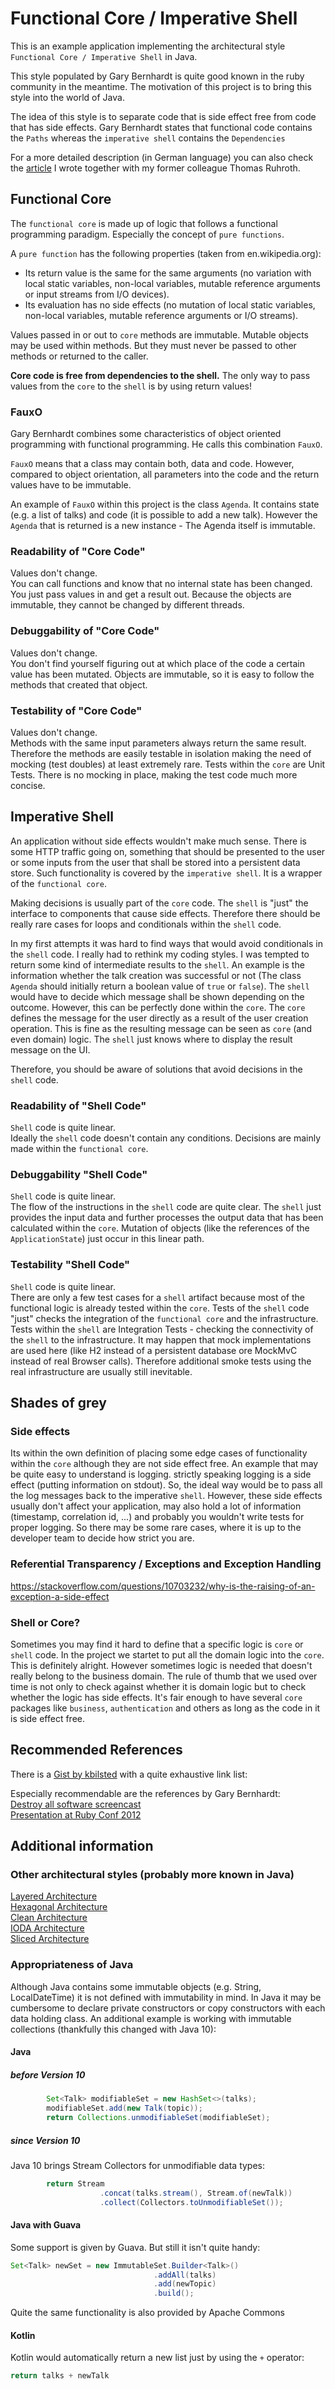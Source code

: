 # Functional Core / Imperative Shell

This is an example application implementing the architectural style `Functional Core / Imperative Shell` in Java.

This style populated by Gary Bernhardt is quite good known in the ruby community in the meantime. The motivation of this project is to bring this style into the world of Java.

The idea of this style is to separate code that is side effect free from code that has side effects. Gary Bernhardt states that functional code contains the `Paths` whereas the `imperative shell` contains the `Dependencies`

For a more detailed description (in German language) you can also check the [article](article_java_aktuell_05_2019.pdf) I wrote together with my former colleague Thomas Ruhroth.

## Functional Core

The `functional core` is made up of logic that follows a functional programming paradigm. Especially the concept of `pure functions`.

A `pure function` has the following properties (taken from en.wikipedia.org):
- Its return value is the same for the same arguments (no variation with local static variables, non-local variables, mutable reference arguments or input streams from I/O devices).
- Its evaluation has no side effects (no mutation of local static variables, non-local variables, mutable reference arguments or I/O streams).

Values passed in or out to `core` methods are immutable. Mutable objects may be used within methods. But they must never be passed to other methods or returned to the caller.

**Core code is free from dependencies to the shell.** The only way to pass values from the `core` to the `shell` is by using return values!

### FauxO

Gary Bernhardt combines some characteristics of object oriented programming with functional programming. He calls this combination `FauxO`.

`FauxO` means that a class may contain both, data and code. However, compared to object orientation, all parameters into the code and the return values have to be immutable.

An example of `FauxO` within this project is the class `Agenda`. It contains state (e.g. a list of talks) and code (it is possible to add a new talk). However the `Agenda` that is returned is a new instance - The Agenda itself is immutable.

### Readability of "Core Code"

Values don't change.  
You can call functions and know that no internal state has been changed. You just pass values in and get a result out. Because the objects are immutable, they cannot be changed by different threads.

### Debuggability of "Core Code"

Values don't change.  
You don't find yourself figuring out at which place of the code a certain value has been mutated. Objects are immutable, so it is easy to follow the methods that created that object.

### Testability of "Core Code"

Values don't change.  
Methods with the same input parameters always return the same result. Therefore the methods are easily testable in isolation making the need of mocking (test doubles) at least extremely rare.
Tests within the `core` are Unit Tests. There is no mocking in place, making the test code much more concise.

## Imperative Shell

An application without side effects wouldn't make much sense. There is some HTTP traffic going on, something that should be presented to the user or some inputs from the user that shall be stored into a persistent data store. Such functionality is covered by the `imperative shell`. It is a wrapper of the `functional core`.

Making decisions is usually part of the `core` code. The `shell` is "just" the interface to components that cause side effects. Therefore there should be really rare cases for loops and conditionals within the `shell` code. 

In my first attempts it was hard to find ways that would avoid conditionals in the `shell` code. I really had to rethink my coding styles. I was tempted to return some kind of intermediate results to the `shell`.
An example is the information whether the talk creation was successful or not (The class `Agenda` should initially return a boolean value of `true` or `false`). The `shell` would have to decide which message shall be shown depending on the outcome. However, this can be perfectly done within the `core`. The `core` defines the message for the user directly as a result of the user creation operation. This is fine as the resulting message can be seen as `core` (and even domain) logic. The `shell` just knows where to display the result message on the UI. 

Therefore, you should be aware of solutions that avoid decisions in the `shell` code.  

### Readability of "Shell Code"

`Shell` code is quite linear.  
Ideally the `shell` code doesn't contain any conditions. Decisions are mainly made within the `functional core`.

### Debuggability "Shell Code"

`Shell` code is quite linear.  
The flow of the instructions in the `shell` code are quite clear. The `shell` just provides the input data and further processes the output data that has been calculated within the `core`. Mutation of objects (like the references of the `ApplicationState`) just occur in this linear path. 

### Testability "Shell Code"

`Shell` code is quite linear.  
There are only a few test cases for a `shell` artifact because most of the functional logic is already tested within the `core`. Tests of the `shell` code "just" checks the integration of the `functional core` and the infrastructure.
Tests within the `shell` are Integration Tests - checking the connectivity of the `shell` to the infrastructure. It may happen that mock implementations are used here (like H2 instead of a persistent database ore MockMvC instead of real Browser calls). Therefore additional smoke tests using the real infrastructure are usually still inevitable.

## Shades of grey

### Side effects
Its within the own definition of placing some edge cases of functionality within the `core` although they are not side effect free. An example that may be quite easy to understand is logging. strictly speaking logging is a side effect (putting information on stdout). So, the ideal way would be to pass all the log messages back to the imperative `shell`. However, these side effects usually don't affect your application, may also hold a lot of information (timestamp, correlation id, ...) and probably you wouldn't write tests for proper logging. So there may be some rare cases, where it is up to the developer team to decide how strict you are.

### Referential Transparency / Exceptions and Exception Handling
https://stackoverflow.com/questions/10703232/why-is-the-raising-of-an-exception-a-side-effect

### Shell or Core?
Sometimes you may find it hard to define that a specific logic is `core` or `shell` code. In the project we startet to put all the domain logic into the `core`. This is definitely alright.
However sometimes logic is needed that doesn't really belong to the business domain. The rule of thumb that we used over time is not only to check against whether it is domain logic but to check whether the logic has side effects.
It's fair enough to have several `core` packages like `business`, `authentication` and others as long as the code in it is side effect free. 

## Recommended References

There is a [Gist by kbilsted](https://gist.github.com/kbilsted/abdc017858cad68c3e7926b03646554e) with a quite exhaustive link list:

Especially recommendable are the references by Gary Bernhardt:  
[Destroy all software screencast](https://www.destroyallsoftware.com/screencasts/catalog/functional-core-imperative-shell)  
[Presentation at Ruby Conf 2012](https://www.youtube.com/watch?v=yTkzNHF6rMs)
  
## Additional information

### Other architectural styles (probably more known in Java)

[Layered Architecture](https://medium.com/code-smells/layered-architecture-f11bc04c5d6c)  
[Hexagonal Architecture](https://fideloper.com/hexagonal-architecture)  
[Clean Architecture](http://blog.cleancoder.com/uncle-bob/2012/08/13/the-clean-architecture.html)  
[IODA Architecture](http://blog.ralfw.de/2015/04/die-ioda-architektur.html)  
[Sliced Architecture](https://jimmybogard.com/vertical-slice-architecture/)

### Appropriateness of Java

Although Java contains some immutable objects (e.g. String, LocalDateTime) it is not defined with immutability in mind. In Java it may be cumbersome to declare private constructors or copy constructors with each data holding class. An additional example is working with immutable collections (thankfully this changed with Java 10):

#### Java

##### before Version 10

```java
        Set<Talk> modifiableSet = new HashSet<>(talks);
        modifiableSet.add(new Talk(topic));
        return Collections.unmodifiableSet(modifiableSet);
```

##### since Version 10

Java 10 brings Stream Collectors for unmodifiable data types:

```java
        return Stream
                    .concat(talks.stream(), Stream.of(newTalk))
                    .collect(Collectors.toUnmodifiableSet());
```

#### Java with Guava

Some support is given by Guava. But still it isn't quite handy:

```java
Set<Talk> newSet = new ImmutableSet.Builder<Talk>()
                                .addAll(talks)
                                .add(newTopic)
                                .build();
```

Quite the same functionality is also provided by Apache Commons

#### Kotlin

Kotlin would automatically return a new list just by using the `+` operator:

```kotlin
return talks + newTalk
```
